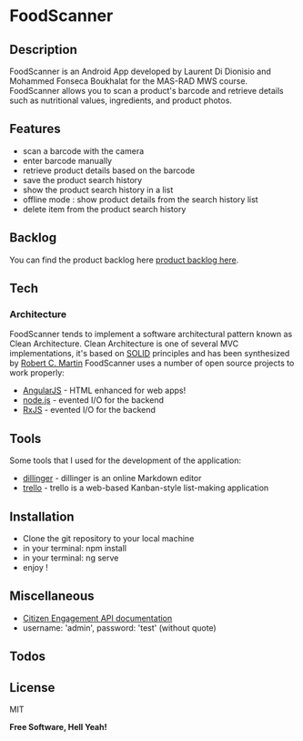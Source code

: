 # FoodScanner

## Description
FoodScanner is an Android App developed by Laurent Di Dionisio and Mohammed Fonseca Boukhalat for the MAS-RAD MWS course.
FoodScanner allows you to scan a product's barcode and retrieve details such as nutritional values, ingredients, and product photos.
## Features
- scan a barcode with the camera
- enter barcode manually
- retrieve product details based on the barcode
- save the product search history
- show the product search history in a list
- offline mode : show product details from the search history list
- delete item from the product search history
## Backlog
You can find the product backlog here [product backlog here](https://trello.com/b/8aljW8R8/foodscanner).
## Tech
### Architecture
FoodScanner tends to implement a software architectural pattern known as Clean Architecture.
Clean Architecture is one of several MVC implementations, it's based on [SOLID](https://medium.com/backticks-tildes/the-s-o-l-i-d-principles-in-pictures-b34ce2f1e898) principles and has been synthesized by [Robert C. Martin]
FoodScanner uses a number of open source projects to work properly:
* [AngularJS] - HTML enhanced for web apps!
* [node.js] - evented I/O for the backend
* [RxJS] - evented I/O for the backend
## Tools
Some tools that I used for the development of the application:
* [dillinger] - dillinger is an online Markdown editor
* [trello] - trello is a web-based Kanban-style list-making application
## Installation
* Clone the git repository to your local machine
* in your terminal: npm install
* in your terminal: ng serve
* enjoy !
## Miscellaneous
* [Citizen Engagement API documentation]
* username: 'admin', password: 'test' (without quote)
## Todos
License
----
MIT

**Free Software, Hell Yeah!**

   [git-repo-url]: <https://github.com/mofobo/citizen-engagement>
   [node.js]: <http://nodejs.org>
   [AngularJS]: <http://angularjs.org>
   [RxJS]: <https://rxjs-dev.firebaseapp.com>
   [dillinger]:  <https://dillinger.io/>
   [trello]:  <https://trello.com/>
   [Citizen Engagement API documentation]:  <https://mediacomem.github.io/comem-citizen-engagement-api/>

   [Robert C. Martin]: <http://cleancoder.com/products>
